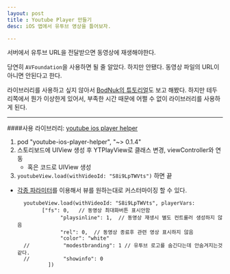```yaml
---
layout: post
title : Youtube Player 만들기
desc: iOS 앱에서 유투브 영상을 틀어보자.

---
```


서버에서 유투브 URL을 전달받으면 동영상에 재생해야한다.
 
당연히 `AVFoundation`을 사용하면 될 줄 알았다. 하지만 안됐다. 동영상 파일의 URL이 아니면 안된다고 한다.

라이브러리를 사용하고 싶지 않아서 [BodNuk의 튜토리얼](https://www.youtube.com/watch?v=rVcOY_qpMMg)도 보고 해봤다. 하지만 테두리쪽에서 뭔가 이상한게 있어서, 부족한 시간 때문에 어쩔 수 없이 라이브러리를 사용하게 된다.

----------------------------------------
####사용 라이브러리: [youtube ios player helper](https://github.com/youtube/youtube-ios-player-helper)
1. pod "youtube-ios-player-helper", "~> 0.1.4"
2. 스토리보드에 UIView 생성 후 YTPlayView로 클래스 변경, viewController와 연동
	* 혹은 코드로 UIView 생성
3. `youtubeView.load(withVideoId: "S8i9LpTWVts")` 하면 끝

* [각종 파라미터](https://developers.google.com/youtube/player_parameters)를 이용해서 뷰를 원하는대로 커스터마이징 할 수 있다.
	
		youtubeView.load(withVideoId: "S8i9LpTWVts", playerVars:
	          ["fs": 0,   // 동영상 최대화버튼 표시안함
	                "playsinline": 1,  // 동영상 재생시 별도 컨트롤러 생성하지 않음
	                "rel": 0,  // 동영상 종료후 관련 영상 표시하지 않음
	                "color": "white"
		//           "modestbranding": 1 // 유투브 로고를 숨긴다는데 안숨겨지는것같다.
		//           "showinfo": 0
				])